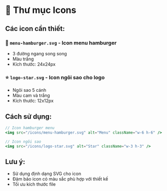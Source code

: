 # 🎨 Thư mục Icons

## Các icon cần thiết:

### 📱 `menu-hamburger.svg` - Icon menu hamburger
- 3 đường ngang song song
- Màu trắng
- Kích thước: 24x24px

### ⭐ `logo-star.svg` - Icon ngôi sao cho logo
- Ngôi sao 5 cánh
- Màu cam và trắng
- Kích thước: 12x12px

## Cách sử dụng:

```jsx
// Icon hamburger menu
<img src="/icons/menu-hamburger.svg" alt="Menu" className="w-6 h-6" />

// Icon ngôi sao
<img src="/icons/logo-star.svg" alt="Star" className="w-3 h-3" />
```

## Lưu ý:
- Sử dụng định dạng SVG cho icon
- Đảm bảo icon có màu sắc phù hợp với thiết kế
- Tối ưu kích thước file
